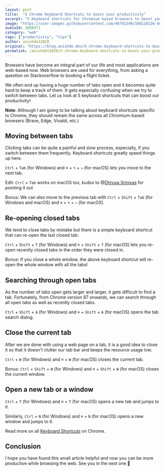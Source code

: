 ```yaml
---
layout: post
title:  "5 Chrome Keyboard Shortcuts to boost your productivity"
excerpt: "5 Keyboard shortcuts for Chromium based browsers to boost your productivity while browsing the web."
image: "https://user-images.githubusercontent.com/46792249/160228326-defd39cc-f9b1-4b3a-b9c8-193c754dda2a.png"
audioId: 3880471
category: "web"
tags: ["productivity", "tips"]
author: anishde12020
original: "https://blog.anishde.dev/5-chrome-keyboard-shortcuts-to-boost-your-productivity"
permalink: /anishde12020/5-chrome-keyboard-shortcuts-to-boost-your-productivity
---
```


Browsers have become an integral part of our life and most applications are web-based now. Web browsers are used for everything, from asking a question on Stackoverflow to booking a flight ticket.

We often end up having a huge number of tabs open and it becomes quite hard to keep a track of them. It gets especially confusing when we try to switch between tabs. Let us look at 5 keyboard shortcuts that can boost our productivity!

**Note**: Although I am going to be talking about keyboard shortcuts specific to Chrome, they should remain the same across all Chromium-based browsers (Brave, Edge, Vivaldi, etc.)

## Moving between tabs
Clicking tabs can be quite a painful and slow process, especially, if you switch between them frequently. Keyboard shortcuts greatly speed things up here.

`Ctrl` + `Tab` (for Windows) and `⌘` + `⌥` + `→` (for macOS) lets you move to the next tab.

Edit: `Ctrl` + `Tab` works on macOS too, kudos to @[Dhruva Srinivas](/author/dhruva) for pointing it out

Bonus: We can also move to the previous tab with `Ctrl` + `Shift` + `Tab` (for Windows and macOS) and `⌘` + `⌥` + `←` (for macOS).

## Re-opening closed tabs
We tend to close tabs by mistake but there is a simple keyboard shortcut that can re-open the last closed tab:

`Ctrl` + `Shift` + `T` (for Windows) and `⌘` + `Shift` + `T` (for macOS) lets you re-open recently closed tabs in the order they were closed in.

Bonus: If you close a whole window, the above keyboard shortcut will re-open the whole window with all the tabs!

## Searching through open tabs
As the number of tabs open gets larger and larger, it gets difficult to find a tab. Fortunately, from Chrome version 87 onwards, we can search through all open tabs as well as recently closed tabs.

`Ctrl` + `Shift` + `A` (for Windows) and `⌘` + `Shift` + `A` (for macOS) opens the tab search dialog.

## Close the current tab
After we are done with using a web page on a tab, it is a good idea to close it so that it doesn't clutter our tab bar and keeps the resource usage low.

`Ctrl` + `W` (for Windows) and `⌘` + `W` (for macOS) closes the current tab.

Bonus: `Ctrl` + `Shift` + `W` (for Windows) and `⌘` + `Shift` + `W` (for macOS) closes the current window.

## Open a new tab or a window
`Ctrl` + `T` (for Windows) and `⌘` + `T` (for macOS) opens a new tab and jumps to it.

Similarly, `Ctrl` + `N` (for Windows) and `⌘` + `N` (for macOS) opens a new window and jumps to it.

Read more on all [Keyboard Shortcuts](https://support.google.com/chrome/answer/157179?hl=en&co=GENIE.Platform%3DDesktop) on Chrome.

## Conclusion
I hope you have found this small article helpful and now you can be more productive while browsing the web. See you in the next one 🤞
